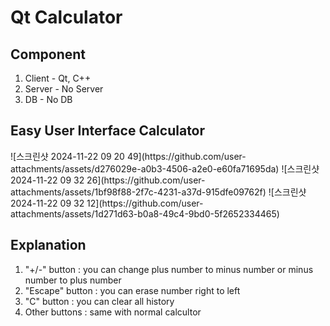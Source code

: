 # Qt Calculator

<h2>Component</h2>

1. Client - Qt, C++
2. Server - No Server
3. DB - No DB

<h2> Easy User Interface Calculator </h2>
<p>
![스크린샷 2024-11-22 09 20 49](https://github.com/user-attachments/assets/d276029e-a0b3-4506-a2e0-e60fa71695da)
![스크린샷 2024-11-22 09 32 26](https://github.com/user-attachments/assets/1bf98f88-2f7c-4231-a37d-915dfe09762f)
![스크린샷 2024-11-22 09 32 12](https://github.com/user-attachments/assets/1d271d63-b0a8-49c4-9bd0-5f2652334465)
</p>

<h2>Explanation</h2>

1. "+/-" button : you can change plus number to minus number or minus number to plus number
2. "Escape" button : you can erase number right to left
3. "C" button : you can clear all history
4. Other buttons : same with normal calcultor
